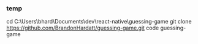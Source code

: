 ### temp
cd C:\Users\bhard\Documents\dev\react-native\guessing-game
git clone https://github.com/BrandonHardatt/guessing-game.git
code guessing-game